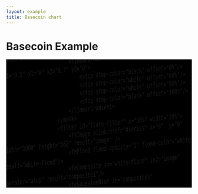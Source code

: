 ```yaml
---
layout: example
title: Basecoin chart
---
```

<style>

/*
R rgb(228, 26, 28)
G rgb(77, 175, 74)
B rgb(55, 126, 184)
*/

.gridline {
    stroke: white;
    stroke-dasharray: 3, 5;
    stroke-opacity: 0.5;
}

.candlestick>path.up {
    fill: white;
    stroke: rgba(77, 175, 74, 1);
}
.candlestick>path.down {
    fill: black;
    stroke: rgba(77, 175, 74, 1);
}

.bollinger-bands>.area,
.bollinger-bands>.average {
    visibility: hidden;
}
.bollinger-bands>.upper>path {
    stroke: rgba(55, 126, 184, 1);
    stroke-width: 2px;
}
.bollinger-bands>.lower>path {
    stroke: rgba(77, 175, 74, 1);
    stroke-width: 2px;
}

.ema>path {
    stroke: rgba(228, 26, 28, 1);
    stroke-width: 2px;
}

.blur {
    filter: url(#blur-filter);
    mask: url(#blur-mask);
}

.flare {
    filter: url(#flare-filter);
    mask: url(#flare-mask);
}

.annotation>line {
    stroke: rgb(255, 255, 51);
    stroke-dasharray: 0;
    stroke-opacity: 0.5;
}

#scene {
    overflow: hidden;
    background: black;
    position: relative;
    height: 347px; /*<- ew*/
}

#camera {
    position: absolute;
    top: 0;
    right: 0;
    bottom: 0;
    left: 0;
    perspective: 150px;
    transform-origin: 50% 50%;
    transform: scale(1.6) rotateX(5deg) rotateY(-50deg);
}

#background {
    position: absolute;
    top: 0;
    right: 0;
    bottom: 0;
    left: 0;
    transform: translateZ(-10px);
}

#chart {
    position: absolute;
    top: 0;
    right: 0;
    bottom: 0;
    left: 0;
}

</style>

<div class="row">
    <div class="col-md-12">
        <h1>Basecoin Example</h1>
    </div>
</div>

<div class="row">
    <div class="col-md-4">
        <p></p>
    </div>
    <div class="col-md-8">
        <div id="scene">
            <div id="camera">
                <svg id="background" viewbox="0 0 1000 562">
                </svg>
                <svg id="chart" viewbox="0 0 1000 562">
                    <defs>
                        <mask id="blur-mask">
                            <rect width="1000" height="562" fill="url(#blur-mask-gradient)"></rect>
                            <linearGradient id="blur-mask-gradient" x1="0" y1="0" x2="0.5" y2="0">
                                <stop stop-color="white" offset="0%"/>
                                <stop stop-color="black" offset="100%"/>
                            </linearGradient>
                        </mask>
                        <filter id="blur-filter" x="0" width="50%">
                            <feImage xlink:href="#series" x="0"  y="0" width="1000" height="562" result="image" />
                            <feFlood flood-opacity="1" flood-color="black" result="flood"/>
                            <feGaussianBlur in="image" stdDeviation="5" result="blur"/>
                            <feComposite in="blur" in2="flood" operator="over"/>
                        </filter>

                        <mask id="flare-mask">
                            <rect width="1000" height="562" fill="url(#flare-mask-gradient)"></rect>
                            <linearGradient id="flare-mask-gradient" x1="0.5" y1="0" x2="0.7" y2="0">
                                <stop stop-color="black" offset="0%"/>
                                <stop stop-color="white" offset="60%"/>
                                <stop stop-color="white" offset="90%"/>
                                <stop stop-color="black" offset="100%"/>
                            </linearGradient>
                        </mask>
                        <filter id="flare-filter" x="50%" width="20%">
                            <feImage xlink:href="#series" x="0"  y="0" width="1000" height="562" result="image" />
                            <feFlood flood-opacity="1" flood-color="white" result="white-flood"/>
                            <feComposite in="white-flood" in2="image" operator="atop" result="composite1"/>
                            <feGaussianBlur in="composite1" stdDeviation="5" result="blur"/>

                            <feBlend in="blur" in2="blur" mode="multiply" result="blend1"/>
                            <feBlend in="blend1" in2="blur" mode="multiply" result="blend2"/>
                            <feBlend in="blend2" in2="blur" mode="multiply" result="blend3"/>

                            <feBlend in="blend3" in2="image" mode="lighten" result="blend"/>

                            <feColorMatrix type="saturate" in="blend" values="10"/>
                        </filter>
                    </defs>
                    <g id="gridline"/>
                    <g id="series"/>
                    <g class="blur"/>
                    <g class="flare"/>
                </svg>
            </div>
        </div>
    </div>
</div>

<script type="text/javascript">
(function(d3, fc) {
    'use strict';

    fc.series.optimised = {};

    fc.series.optimised.candlestick = function() {

        var xScale = fc.scale.dateTime(),
            yScale = d3.scale.linear();

        var candlestick = fc.svg.candlestick()
            .x(function(d) { return xScale(d.date); })
            .open(function(d) { return yScale(d.open); })
            .high(function(d) { return yScale(d.high); })
            .low(function(d) { return yScale(d.low); })
            .close(function(d) { return yScale(d.close); })
            .width(5);

        var upDataJoin = fc.util.dataJoin()
            .selector('path.up')
            .element('path')
            .attrs({'class': 'up'});

        var downDataJoin = fc.util.dataJoin()
            .selector('path.down')
            .element('path')
            .attrs({'class': 'down'});

        var optimisedCandlestick = function(selection) {
            selection.each(function(data) {
                var upData = data.filter(function(d) { return d.open < d.close; }),
                    downData = data.filter(function(d) { return d.open >= d.close; });

                upDataJoin(this, [upData])
                    .attr('d', candlestick);

                downDataJoin(this, [downData])
                    .attr('d', candlestick);
            });
        };

        optimisedCandlestick.xScale = function(x) {
            if (!arguments.length) {
                return xScale;
            }
            xScale = x;
            return optimisedCandlestick;
        };
        optimisedCandlestick.yScale = function(x) {
            if (!arguments.length) {
                return yScale;
            }
            yScale = x;
            return optimisedCandlestick;
        };

        return optimisedCandlestick;
    };
})(d3, fc);


</script>

<script type="text/javascript">
(function(d3, fc) {
    'use strict';

    var WIDTH = 1000, HEIGHT = 562;

    var dataGenerator = fc.data.random.financial()
        .filter(fc.util.fn.identity)
        .startDate(new Date(2014, 1, 1));

    var data = dataGenerator(100);

    data.forEach(function(d, i) {
        d.verticalLine = [12, 48, 55, 65, 80].indexOf(i) > -1;
    });

    var backgroundContainer = d3.select('#background'),
        chartContainer = d3.select('#chart'),
        gridlineContainer = chartContainer.select('#gridline'),
        seriesContainer = chartContainer.select('#series');

    function render() {
        var xExtent = [data[20].date, data[data.length-1].date];
        var xDelta = xExtent[1] - xExtent[0];

        var xScale = fc.scale.dateTime()
            .domain([xExtent[0], new Date(xExtent[1].getTime() + xDelta/2)])
            .range([0, WIDTH]);

        var yExtent = fc.util.extent(data, ['low', 'high']);
        var yDelta = yExtent[1] - yExtent[0];

        var yScale = d3.scale.linear()
            .domain([yExtent[0] - yDelta, yExtent[1] + yDelta])
            .range([HEIGHT, 0]);

        // ---

        var verticalLines = fc.annotation.line()
            .xScale(xScale)
            .yScale(yScale)
            .orient('vertical')
            .value(function(d) { return d.date; });

        var verticalLineData = data.filter(function(d, i) {
            return d.verticalLine;
        });

        backgroundContainer.datum(verticalLineData)
            .call(verticalLines);

        // ---

        var gridline = fc.annotation.gridline()
            .xScale(xScale)
            .yScale(yScale)
            .xTicks(WIDTH/HEIGHT * 12)
            .yTicks(HEIGHT/WIDTH * 12);

        gridlineContainer.datum(data)
            .call(gridline);

        // ---

        var candlestick = fc.series.optimised.candlestick();

        var bollingerBands = fc.indicator.renderer.bollingerBands();

        var ema = fc.series.line()
            .yValue(function(d) { return d.exponentialMovingAverage; });

        var seriesMulti = fc.series.multi()
            .xScale(xScale)
            .yScale(yScale)
            .series([candlestick, bollingerBands, ema])
            .decorate(function(g) {
                g.enter()
                    .attr('class', function(d, i) {
                        return ['candlestick', 'bollinger-bands', 'ema'][i];
                    });
            });

        fc.indicator.algorithm.bollingerBands()
            .windowSize(8)
            .multiplier(1)(data);

        fc.indicator.algorithm.exponentialMovingAverage()
            .windowSize(3)(data);

        seriesContainer.datum(data)
            .call(seriesMulti);
    }

    var frames = 10000;

    requestAnimationFrame(function raf() {

        data.shift();

        var item = dataGenerator(1)[0];

        item.verticalLine = Math.random() > 0.99;

        data.push(item);

        render();

        if (frames-->0) {
            requestAnimationFrame(raf);
        }
    });

})(d3, fc);

</script>

